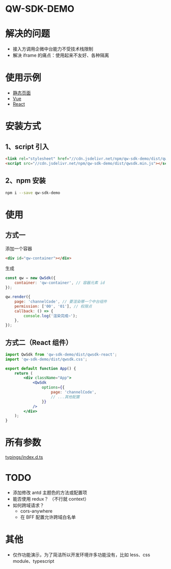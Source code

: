 # QW-SDK-DEMO

# 解决的问题

-   接入方调用企微中台能力不受技术栈限制
-   解决 iframe 的痛点：使用起来不友好、各种隔离

# 使用示例

-   [静态页面](https://codesandbox.io/s/qw-sdk-demo-static-shc61?file=/index.html)
-   [Vue](https://codesandbox.io/s/qw-sdk-demo-vue-hxqhe?file=/src/App.vue)
-   [React](https://codesandbox.io/s/qw-sdk-demo-react-fk63m?file=/src/App.js)

# 安装方式

## 1、script 引入

```html
<link rel="stylesheet" href="//cdn.jsdelivr.net/npm/qw-sdk-demo/dist/qwsdk.css" />
<script src="//cdn.jsdelivr.net/npm/qw-sdk-demo/dist/qwsdk.min.js"></script>
```

## 2、npm 安装

```sh
npm i --save qw-sdk-demo
```

# 使用

## 方式一

添加一个容器

```html
<div id="qw-container"></div>
```

生成

```javascript
const qw = new QwSdk({
    container: 'qw-container', // 容器元素 id
});

qw.render({
    page: 'channelCode', // 要渲染哪一个中台组件
    permission: ['00', '01'], // 权限点
    callback: () => {
        console.log('渲染完成~');
    },
});
```

## 方式二（React 组件）

```jsx
import QwSdk from 'qw-sdk-demo/dist/qwsdk-react';
import 'qw-sdk-demo/dist/qwsdk.css';

export default function App() {
    return (
        <div className="App">
            <QwSdk
                options={{
                    page: 'channelCode',
                    // ...其他配置
                }}
            />
        </div>
    );
}
```

# 所有参数

[typings/index.d.ts](https://gitee.com/qx9/qw-sdk-demo/blob/master/typings/index.d.ts)

# TODO

-   添加修改 antd 主题色的方法或配置项
-   能否使用 redux？ （不行就 context）
-   如何跨域请求？
    -   cors-anywhere
    -   在 BFF 配置允许跨域白名单

# 其他

-   仅作功能演示，为了简洁所以开发环境许多功能没有，比如 less、css module、typescript
